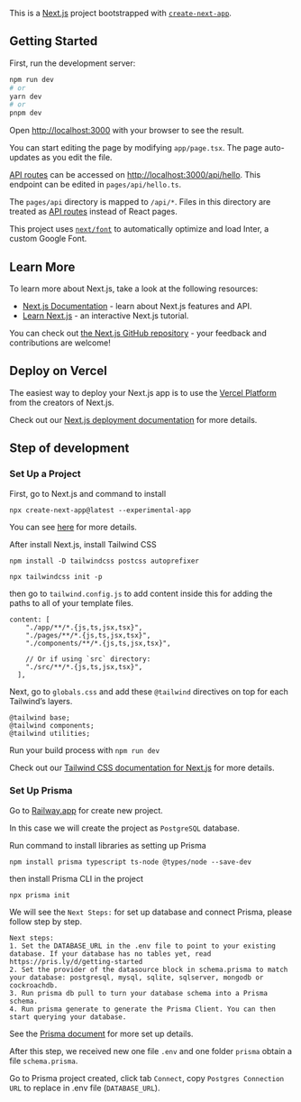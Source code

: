 This is a [Next.js](https://nextjs.org/) project bootstrapped with [`create-next-app`](https://github.com/vercel/next.js/tree/canary/packages/create-next-app).

## Getting Started

First, run the development server:

```bash
npm run dev
# or
yarn dev
# or
pnpm dev
```

Open [http://localhost:3000](http://localhost:3000) with your browser to see the result.

You can start editing the page by modifying `app/page.tsx`. The page auto-updates as you edit the file.

[API routes](https://nextjs.org/docs/api-routes/introduction) can be accessed on [http://localhost:3000/api/hello](http://localhost:3000/api/hello). This endpoint can be edited in `pages/api/hello.ts`.

The `pages/api` directory is mapped to `/api/*`. Files in this directory are treated as [API routes](https://nextjs.org/docs/api-routes/introduction) instead of React pages.

This project uses [`next/font`](https://nextjs.org/docs/basic-features/font-optimization) to automatically optimize and load Inter, a custom Google Font.

## Learn More

To learn more about Next.js, take a look at the following resources:

- [Next.js Documentation](https://nextjs.org/docs) - learn about Next.js features and API.
- [Learn Next.js](https://nextjs.org/learn) - an interactive Next.js tutorial.

You can check out [the Next.js GitHub repository](https://github.com/vercel/next.js/) - your feedback and contributions are welcome!

## Deploy on Vercel

The easiest way to deploy your Next.js app is to use the [Vercel Platform](https://vercel.com/new?utm_medium=default-template&filter=next.js&utm_source=create-next-app&utm_campaign=create-next-app-readme) from the creators of Next.js.

Check out our [Next.js deployment documentation](https://nextjs.org/docs/deployment) for more details.

## Step of development

### Set Up a Project

First, go to Next.js and command to install

```
npx create-next-app@latest --experimental-app
```

You can see [here](https://beta.nextjs.org/docs/installation) for more details.

After install Next.js, install Tailwind CSS

```
npm install -D tailwindcss postcss autoprefixer
```

```
npx tailwindcss init -p
```

then go to `tailwind.config.js` to add content inside this for adding the paths to all of your template files.

```
content: [
    "./app/**/*.{js,ts,jsx,tsx}",
    "./pages/**/*.{js,ts,jsx,tsx}",
    "./components/**/*.{js,ts,jsx,tsx}",
 
    // Or if using `src` directory:
    "./src/**/*.{js,ts,jsx,tsx}",
  ],
```

Next, go to `globals.css` and add these `@tailwind` directives on top for each Tailwind’s layers.

```
@tailwind base;
@tailwind components;
@tailwind utilities;
```

Run your build process with `npm run dev`

Check out our [Tailwind CSS documentation for Next.js](https://tailwindcss.com/docs/guides/nextjs) for more details.

### Set Up Prisma

Go to [Railway.app](https://railway.app) for create new project.

In this case we will create the project as `PostgreSQL` database.

Run command to install libraries as setting up Prisma

```
npm install prisma typescript ts-node @types/node --save-dev
```

then install Prisma CLI in the project

```
npx prisma init
```

We will see the `Next Steps:` for set up database and connect Prisma, please follow step by step.

```
Next steps:
1. Set the DATABASE_URL in the .env file to point to your existing database. If your database has no tables yet, read https://pris.ly/d/getting-started
2. Set the provider of the datasource block in schema.prisma to match your database: postgresql, mysql, sqlite, sqlserver, mongodb or cockroachdb.
3. Run prisma db pull to turn your database schema into a Prisma schema.
4. Run prisma generate to generate the Prisma Client. You can then start querying your database.
```

See the [Prisma document](https://www.prisma.io/docs/getting-started/quickstart) for more set up details.

After this step, we received new one file `.env` and one folder `prisma` obtain a file `schema.prisma`.

Go to Prisma project created, click tab `Connect`, copy `Postgres Connection URL` to replace in .env file (`DATABASE_URL`).

